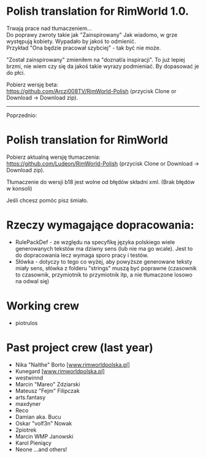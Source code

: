 # Polish translation for RimWorld 1.0.
 
Trwają prace nad tłumaczeniem...  
Do poprawy zwroty takie jak "Zainspirowany"  Jak wiadomo, w grze występują kobiety. Wypadało by jakoś to odmienić.  
Przykład "Ona będzie pracował szybciej" - tak być nie może.


"Został zainspirowany" zmieniłem na "doznał/a inspiracji". To już lepiej brzmi, nie wiem czy się da jakoś takie wyrazy podmieniać. By dopasować je do płci.


Pobierz wersję beta:  
https://github.com/Arczi008TV/RimWorld-Polish (przycisk Clone or Download -> Download zip).  



--------
Poprzednio:

# Polish translation for RimWorld

Pobierz aktualną wersję tłumaczenia:  
https://github.com/Ludeon/RimWorld-Polish (przycisk Clone or Download -> Download zip).  

Tłumaczenie do wersji b18 jest wolne od błędów składni xml. (Brak błędów w konsoli)   

Jeśli chcesz pomóc pisz śmiało.

# Rzeczy wymagające dopracowania:  
* RulePackDef - ze względu na specyfikę języka polskiego wiele generowanych tekstów ma dziwny sens (lub nie ma go wcale). Jest to do dopracowania lecz wymaga sporo pracy i testów.
* Słówka - dotyczy to tego co wyżej, aby powyższe generowane teksty miały sens, słówka z folderu "strings" muszą być poprawne (czasownik to czasownik, przymiotnik to przymiotnik itp, a nie tłumaczone losowo na odwal się)

# Working crew 
* piotrulos  

# Past project crew (last year)
* Nika "Nalthe" Borto [www.rimworldpolska.pl]
* Kunegard [www.rimworldpolska.pl]
* westwinnd
* Marcin "Mareo" Zdziarski
* Mateusz "Fejm" Filipczak
* arts.fantasy
* maxdyner
* Reco
* Damian aka. Bucu
* Oskar "volf3n" Nowak
* 2piotrek
* Marcin WMP Janowski
* Karol Pieniący
* Neone
...and others!